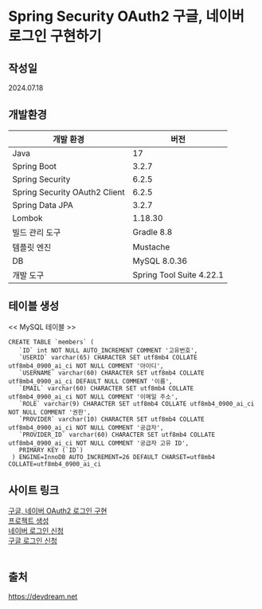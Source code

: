 <h1>Spring Security OAuth2 구글, 네이버 로그인 구현하기</h1>
<h2>작성일</h2>
2024.07.18
<h2>개발환경</h2>
<table class="table" style="width:450px">
    <thead>
        <tr>
            <th>개발 환경</th>
            <th>버전</th>
        </tr>
    </thead>
    <tbody class="table-border-bottom-0">
        <tr>
            <td>Java</td>
            <td>17</td>
        </tr>
        <tr>
            <td>Spring Boot</td>
            <td>3.2.7</td>
        </tr>
        <tr>
            <td>Spring Security</td>
            <td>6.2.5</td>
        </tr>
        <tr>
            <td>Spring Security OAuth2 Client</td>
            <td>6.2.5</td>
        </tr>
        <tr>
            <td>Spring Data JPA</td>
            <td>3.2.7</td>
        </tr>
        <tr>
            <td>Lombok</td>
            <td>1.18.30</td>
        </tr>
        <tr>
            <td>빌드 관리 도구</td>
            <td>Gradle 8.8</td>
        </tr>
        <tr>
            <td>템플릿 엔진</td>
            <td>Mustache</td>
        </tr>
        <tr>
            <td>DB</td>
            <td>MySQL 8.0.36</td>
        </tr>
        <tr>
            <td>개발 도구</td>
            <td>Spring Tool Suite 4.22.1</td>
        </tr>
    </tbody>
</table>
<h2>테이블 생성</h2>
<< MySQL 테이블 >>
<pre><code>CREATE TABLE `members` (
   `ID` int NOT NULL AUTO_INCREMENT COMMENT '고유번호',
   `USERID` varchar(65) CHARACTER SET utf8mb4 COLLATE utf8mb4_0900_ai_ci NOT NULL COMMENT '아이디',
   `USERNAME` varchar(60) CHARACTER SET utf8mb4 COLLATE utf8mb4_0900_ai_ci DEFAULT NULL COMMENT '이름',
   `EMAIL` varchar(60) CHARACTER SET utf8mb4 COLLATE utf8mb4_0900_ai_ci NOT NULL COMMENT '이메일 주소',
   `ROLE` varchar(9) CHARACTER SET utf8mb4 COLLATE utf8mb4_0900_ai_ci NOT NULL COMMENT '권한',
   `PROVIDER` varchar(10) CHARACTER SET utf8mb4 COLLATE utf8mb4_0900_ai_ci NOT NULL COMMENT '공급자',
   `PROVIDER_ID` varchar(60) CHARACTER SET utf8mb4 COLLATE utf8mb4_0900_ai_ci NOT NULL COMMENT '공급자 고유 ID',
   PRIMARY KEY (`ID`)
 ) ENGINE=InnoDB AUTO_INCREMENT=26 DEFAULT CHARSET=utf8mb4 COLLATE=utf8mb4_0900_ai_ci
</code></pre>
<h2>사이트 링크</h2>
<a href="https://devdream.net/board/16" target="_blank">구글, 네이버 OAuth2 로그인 구현</a><br>
<a href="https://devdream.net/board/15" target="_blank">프로젝트 생성</a><br>
<a href="https://devdream.net/board/14" target="_blank">네이버 로그인 신청</a><br>
<a href="https://devdream.net/board/13" target="_blank">구글 로그인 신청</a><br>
<br>
<h2>출처</h2>
<a href="https://devdream.net" target="_blank">https://devdream.net</a>




